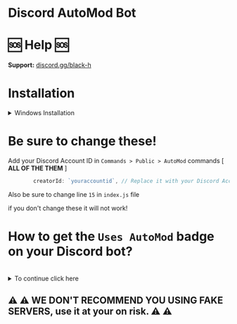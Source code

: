 # Discord AutoMod Bot

# 🆘 Help 🆘

**Support:** [discord.gg/black-h](https://discord.gg/black-h)

# Installation

<details>
<summary>Windows Installation</summary>
<br>

1. Install [Node.js](https://nodejs.org/en) [ 1.18+ ]
2. Install [Visual Studio Code](https://code.visualstudio.com/)
```bash
3. Download this Project
4. npm init
5. npm i discord.js@latest
6. npm i @discordjs/builders@1.3.0
7. npm i @discordjs/rest@1.3.0
8. npm i ascii-table@0.0.9
. node .
```

and done!
</details>

# Be sure to change these!

Add your Discord Account ID in `Commands > Public > AutoMod` commands [ **ALL OF THE THEM** ]

```js
        creatorId: `youraccountid`, // Replace it with your Discord Account ID
```


Also be sure to change line `15` in `index.js` file

if you don't change these it will not work!

# How to get the `Uses AutoMod` badge on your Discord bot?
<br>
<details>
<summary>To continue click here</summary>
<br>

`1.` Use `/automod-bad-words` command `6` times.
<br>
`2.` Use `/automod-flagged-words` command `1` time.
<br>
`3.` Use `/automod-spam-mentions` command `1` time.
<br>
`4.` Use `/automod-spam-messages` command `1` time. 
<br>
in `12` servers, basically `9` commands ran in each server = `108` and thats the requirement for the `Uses AutoMod` badge..
<br>
**IT TAKES 12-16 HOURS TO SHOW THE BADGE IF YOU DID THE REQUIREMENTS ^ CORRECTLY**
[Click Here For Example](https://imgur.com/a/4XUoiv2)
</details>

## ⚠ ⚠ WE DON'T RECOMMEND YOU USING FAKE SERVERS, use it at your on risk. ⚠ ⚠
